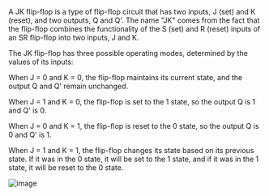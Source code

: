 A JK flip-flop is a type of flip-flop circuit that has two inputs, J (set) and K (reset), and two outputs, Q and Q'. The name "JK" comes from the fact that the flip-flop combines the functionality of the S (set) and R (reset) inputs of an SR flip-flop into two inputs, J and K.

The JK flip-flop has three possible operating modes, determined by the values of its inputs:

When J = 0 and K = 0, the flip-flop maintains its current state, and the output Q and Q' remain unchanged.

When J = 1 and K = 0, the flip-flop is set to the 1 state, so the output Q is 1 and Q' is 0.

When J = 0 and K = 1, the flip-flop is reset to the 0 state, so the output Q is 0 and Q' is 1.

When J = 1 and K = 1, the flip-flop changes its state based on its previous state. If it was in the 0 state, it will be set to the 1 state, and if it was in the 1 state, it will be reset to the 0 state.

![image](https://user-images.githubusercontent.com/71482618/222879923-7533e1b9-ab01-45c4-a27f-37ac0e08da3a.png)

